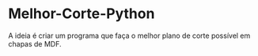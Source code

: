 # Melhor-Corte-Python
A ideia é criar um programa que faça o melhor plano de corte possível em chapas de MDF. 
